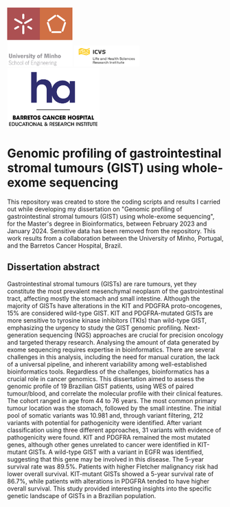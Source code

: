 <p>
  <img src="https://github.com/anarspereira/genomic-profiling-GIST-WES/blob/main/logos/EEUM_logo_EN.png" width="152" />
  <img src="https://github.com/anarspereira/genomic-profiling-GIST-WES/blob/main/logos/ICVS_LOGO_PNG_EN_Vprincipal.png" width="152" \>
  <img src="https://github.com/anarspereira/genomic-profiling-GIST-WES/blob/main/logos/logo_hospital.png" width="215" />
</p>

# Genomic profiling of gastrointestinal stromal tumours (GIST) using whole-exome sequencing

This repository was created to store the coding scripts and results I carried out while developing my dissertation on "Genomic profiling of gastrointestinal stromal tumours (GIST) using whole-exome sequencing", for the Master's degree in Bioinformatics, between February 2023 and January 2024. Sensitive data has been removed from the repository. This work results from a collaboration between the University of Minho, Portugal, and the Barretos Cancer Hospital, Brazil.


## Dissertation abstract

Gastrointestinal stromal tumours (GISTs) are rare tumours, yet they constitute the most prevalent mesenchymal neoplasm of the gastrointestinal tract, affecting mostly the stomach and small intestine. Although the majority of GISTs have alterations in the KIT and PDGFRA proto-oncogenes, 15% are considered wild-type GIST. KIT and PDGFRA-mutated GISTs are more sensitive to tyrosine kinase inhibitors (TKIs) than wild-type GIST, emphasizing the urgency to study the GIST genomic profiling. Next-generation sequencing (NGS) approaches are crucial for precision oncology and targeted therapy research. Analysing the amount of data generated by exome sequencing requires expertise in bioinformatics. There are several challenges in this analysis, including the need for manual curation, the lack of a universal pipeline, and inherent variability among well-established bioinformatics tools. Regardless of the challenges, bioinformatics has a crucial role in cancer genomics. This dissertation aimed to assess the genomic profile of 19 Brazilian GIST patients, using WES of paired tumour/blood, and correlate the molecular profile with their clinical features. The cohort ranged in age from 44 to 76 years. The most common primary tumour location was the stomach, followed by the small intestine. The initial pool of somatic variants was 10.981 and, through variant filtering, 212 variants with potential for pathogenicity were identified. After variant classification using three different approaches, 31 variants with evidence of pathogenicity were found. KIT and PDGFRA remained the most mutated genes, although other genes unrelated to cancer were identified in KIT-mutant GISTs. A wild-type GIST with a variant in EGFR was identified, suggesting that this gene may be involved in this disease. The 5-year survival rate was 89.5%. Patients with higher Fletcher malignancy risk had lower overall survival. KIT-mutant GISTs showed a 5-year survival rate of 86.7%, while patients with alterations in PDGFRA tended to have higher overall survival. This study provided interesting insights into the specific genetic landscape of GISTs in a Brazilian population.
